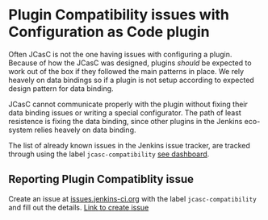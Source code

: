 # Plugin Compatibility issues with Configuration as Code plugin

Often JCasC is not the one having issues with configuring a plugin.
Because of how the JCasC was designed, plugins _should_ be expected to work out of the box if they followed the main patterns in place.
We rely heavely on data bindings so if a plugin is not setup according to expected design pattern for data binding.

JCasC cannot communicate properly with the plugin without fixing their data binding issues or writing a special configurator.
The path of least resistence is fixing the data binding, since other plugins in the Jenkins eco-system relies heavely on data binding.

The list of already known issues in the Jenkins issue tracker, are tracked through using the label `jcasc-compatibility` [see dashboard](https://issues.jenkins.io/secure/Dashboard.jspa?selectPageId=18341).

## Reporting Plugin Compatiblity issue

Create an issue at [issues.jenkins-ci.org](https://issues.jenkins-ci.org) with the label `jcasc-compatibility` and fill out the details.
[Link to create issue](https://issues.jenkins-ci.org/secure/CreateIssueDetails!init.jspa?pid=10172&issuetype=1&summary=Cannot+configure+X+plugin+with+JCasC&labels=jcasc-compatibility)
